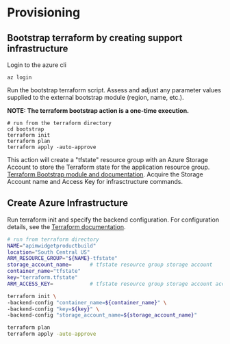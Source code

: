 # Provisioning

## Bootstrap terraform by creating support infrastructure

Login to the azure cli

```
az login
```

Run the bootstrap terraform script. Assess and adjust any parameter values supplied to the external bootstrap module (region, name, etc.).

**NOTE: The terraform bootstrap action is a one-time execution.**

```
# run from the terraform directory
cd bootstrap
terraform init
terraform plan
terraform apply -auto-approve
```

This action will create a "tfstate" resource group with an Azure Storage Account to store the Terraform state for the application resource group. [Terraform Bootstrap module and documentation](https://github.com/ms-us-rcg-app-innovation/terraform-bootstrap). Acquire the Storage Account name and Access Key for infrasctructure commands.

## Create Azure Infrastructure

Run terraform init and specify the backend configuration. For configuration details, see the [Terraform documentation](https://developer.hashicorp.com/terraform/language/settings/backends/azurerm).

```bash
# run from terraform directory
NAME="apimwidgetproductbuild"
location="South Central US"
ARM_RESOURCE_GROUP="${NAME}-tfstate"
storage_account_name=      # tfstate resource group storage account
container_name="tfstate"
key="terraform.tfstate"
ARM_ACCESS_KEY=            # tfstate resource group storage account access key

terraform init \
-backend-config "container_name=${container_name}" \
-backend-config "key=${key}" \
-backend-config "storage_account_name=${storage_account_name}"

terraform plan
terraform apply -auto-approve
```